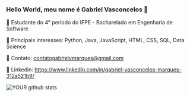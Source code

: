### Hello World, meu nome é Gabriel Vasconcelos 👋

:school: Estudante do 4° período do IFPE - Bacharelado em Engenharia de Software

:pushpin: Principais interesses: Python, Java, JavaScript, HTML, CSS, SQL, Data Science

:e-mail: Contato: contatogabrielvmarques@gmail.com

:link: Linkedin: https://www.linkedin.com/in/gabriel-vasconcelos-marques-312a521b9/

![YOUR github stats](https://github-readme-stats.vercel.app/api?username=GabrielVasconcelosMarques)


